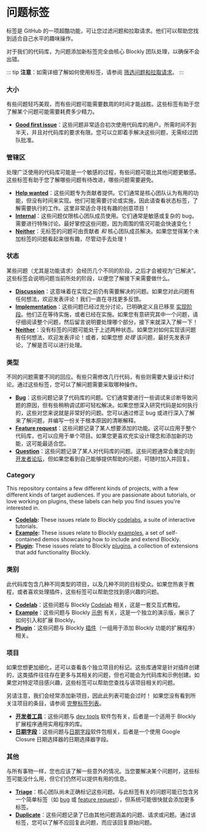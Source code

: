 # 问题标签

标签是 GitHub 的一项超酷功能，可让您过滤问题和拉取请求。他们可以帮助您找到适合自己水平的趣味操作。

对于我们的代码库，为问题添加新标签完全由核心 Blockly 团队处理，以确保不会出错。

::: tip
**注意**：如需详细了解如何使用标签，请参阅 [筛选问题和拉取请求](https://help.github.com/en/github/managing-your-work-on-github/filtering-issues-and-pull-requests-by-labels)。
:::

### 大小

有些问题轻巧美观，而有些问题可能需要数周的时间才能战胜。这些标签有助于您了解某个问题可能需要耗费多少精力。

- **[Good first issue](https://github.com/google/blockly-samples/labels/good%20first%20issue)**：这些问题非常适合初次使用代码库的用户。所需时间不到半天，并且对代码库的要求有限。您可以立即着手解决这些问题，无需经过团队批准。

### 管辖区

处理广泛使用的代码库可能是一个敏感的过程，有些问题可能比其他问题更敏感。这些标签有助于您了解哪些问题有待改进，哪些问题需要避免。

- **[Help wanted](https://github.com/google/blockly-samples/labels/help%20wanted)**：这些问题专为贡献者提供。它们通常是核心团队认为有用的功能，但没有时间来实现。他们可能需要讨论或实施，因此请查看状态标签，了解需要执行的工作。这里非常适合寻找有趣的创意项目！
- **[Internal](https://github.com/google/blockly-samples/labels/internal)**：这些问题仅限核心团队成员使用。它们通常是敏感或复杂的 bug，需要进行特殊讨论。最好掌控这些问题，因为周围的情况可能会快速变化！
- **[Neither](https://github.com/google/blockly-samples/issues?q=is%3Aissue+is%3Aopen+-label%3A%22help+wanted%22+-label%3A%22internal%22)**：无标签的问题可由贡献者 _和_ 核心团队成员解决。如果您觉得某个未加标签的问题看起来很有趣，尽管动手去处理！

### 状态

某些问题（尤其是功能请求）会经历几个不同的阶段，之后才会被视为“已解决”。这些标签会说明问题当前所处的阶段，以便您了解接下来需要做什么。

- **[Discussion](/guides/contribute/samples/add_a_plugin.html#讨论)**：这意味着在实现之前仍有需要解决的问题。如果您对此问题有任何想法，欢迎发表评论！我们一直在寻找更多反馈。
- **[Implementation](https://github.com/google/blockly-samples/labels/status%3A%20implementation)**：这些问题已经过充分讨论，已明确定义且已移至 [实现阶段](/guides/contribute/samples/add_a_plugin.html#实现)。他们正在等待实施，或者已经在实施。如果您有意研究其中一个问题，请仔细阅读整个问题，然后留言说明要处理哪个部分，接下来就深入了解一下！
- **[Neither](https://github.com/google/blockly-samples/issues?q=is%3Aissue+is%3Aopen+-label%3A%22status%3A+discussion%22+-label%3A%22status%3A+implementation%22+)**：没有标签的问题可能处于上述两种状态。如果您对如何实现该问题有任何想法，欢迎发表评论！或者，如果您想 _处理_ 该问题，最好先发表评论，了解是否可以进行处理。

### 类型

不同的问题需要不同的回应。有些只需修改几行代码，有些则需要大量设计和讨论。通过这些标签，您可以了解问题需要采取哪种操作。

- **[Bug](https://github.com/google/blockly-samples/labels/type%3A%20bug)**：这些问题记录了代码库的问题。它们通常要进行一些调试来诊断导致问题的原因，但有些稍稍调试即可轻松解决。如果您想深入研究代码是如何执行的，这些对您来说就是非常好的问题。您可以通过修正 bug 或进行深入了解来了解问题，并编写一份关于根本原因的清晰解释。
- **[Feature request](https://github.com/google/blockly-samples/labels/type%3A%20feature%20request)**：这些问题记录了某人想要添加的功能。这可以应用于整个代码库，也可以应用于单个项目。如果您更喜欢充实设计理念和添加新的功能，这可能最适合您。
- **[Question](https://github.com/google/blockly-samples/labels/type%3A%20question)**：这些问题记录了某人对代码库的问题。这些问题通常会重定向到 [开发者论坛](https://groups.google.com/forum/?hl=zh-cn#!forum/blockly)，但如果您看到自己能够提供帮助的问题，可随时加入并回复。

### Category

This repository contains a few different kinds of projects, with a few different kinds of target audiences. If you are passionate about tutorials, or love working on plugins, these labels can help you find issues you're interested in.

- **[Codelab](https://github.com/google/blockly-samples/labels/category%3A%20codelab):** These issues relate to Blockly [codelabs](https://developers.google.com/blockly/guides/plugins/samples_repository_structure#codelabs), a suite of interactive tutorials.
- **[Example](https://github.com/google/blockly-samples/labels/category%3A%20example):** These issues relate to Blockly [examples](https://developers.google.com/blockly/guides/plugins/samples_repository_structure#examples), a set of self-contained demos showcasing how to include and extend Blockly.
- **[Plugin](https://github.com/google/blockly-samples/labels/category%3A%20plugin):** These issues relate to Blockly [plugins](https://developers.google.com/blockly/guides/plugins/samples_repository_structuree#plugins), a collection of extensions that add functionality Blockly.

### 类别

此代码库包含几种不同类型的项目，以及几种不同的目标受众。如果您热衷于教程，或者喜欢处理插件，这些标签可以帮助您找到感兴趣的问题。

- **[Codelab](https://github.com/google/blockly-samples/labels/category%3A%20codelab)**：这些问题与 Blockly [Codelab](/guides/contribute/samples/repository_structure.html#代码实验室) 相关，这是一套交互式教程。
- **[Example](https://github.com/google/blockly-samples/labels/category%3A%20example)**：这些问题与 Blockly [示例](/guides/contribute/samples/repository_structure.html#例子) 有关，这是一个独立的演示版，展示了如何引入和扩展 Blockly。
- **[Plugin](https://github.com/google/blockly-samples/labels/category%3A%20plugin)**：这些问题与 Blockly [插件](/guides/contribute/samples/repository_structure.html#插件)（一组用于添加 Blockly 功能的扩展程序）相关。

### 项目

如果您想更加细化，还可以查看各个独立项目的标记。这些库通常是针对插件创建的，这类插件往往存在更多与其相关的问题，但也可能会为代码库和示例创建。如果您对特定项目感兴趣，这些标签可以帮助您查找与该项目相关的问题。

另请注意，我们会经常添加新项目，因此此列表可能会过时！ 如果您没有看到所关注项目的条目，请参阅 [完整标签列表](https://github.com/google/blockly-samples/labels)。

- **[开发者工具](https://github.com/google/blockly-samples/labels/%E2%9A%AA%20dev-tools)**：这些问题与 [dev tools](https://github.com/google/blockly-samples/tree/master/plugins/dev-tools) 软件包有关，后者是一个适用于 Blockly 扩展程序通用实用程序的库。
- **[日期字段](https://github.com/google/blockly-samples/labels/%E2%9A%AA%20field-date)**：这些问题与[日期字段](https://github.com/google/blockly-samples/tree/master/plugins/field-date)软件包相关，后者是一个使用 Google Closure 日期选择器的日期选择器字段。

### 其他

与所有事物一样，您也应该了解一些意外的情况。当您要解决某个问题时，这些标签可能没什么用，但它们仍然可以提供有用的信息。

- **[Triage](https://github.com/google/blockly-samples/labels/triage)**：核心团队尚未正确标记这些问题。与此标签有关的问题可能已包含另一个简单标签（如 [bug](https://github.com/google/blockly-samples/labels/type%3A%20bug) 或 [feature request](https://github.com/google/blockly-samples/labels/type%3A%20feature%20request)），但系统可能很快就会添加更多标签。
- **[Duplicate](https://github.com/google/blockly-samples/labels/duplicate)**：这些问题记录了已由其他问题涵盖的问题、请求或问题。通过该标签，您可以了解不应回复此问题，而应该回复原始问题。
